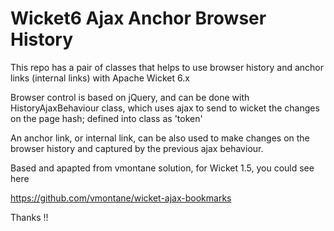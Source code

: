 
Wicket6 Ajax Anchor Browser History
===================================

This repo has a pair of classes that helps to use browser history and anchor links (internal links) with Apache Wicket 6.x


Browser control is based on jQuery, and can be done with HistoryAjaxBehaviour class, which uses ajax to send to wicket
the changes on the page hash; defined into class as 'token'

An anchor link, or internal link, can be also used to make changes on the browser history and captured by the previous
  ajax behaviour.

  





Based and apapted from vmontane solution, for Wicket 1.5, you could see here 

https://github.com/vmontane/wicket-ajax-bookmarks

Thanks !!






